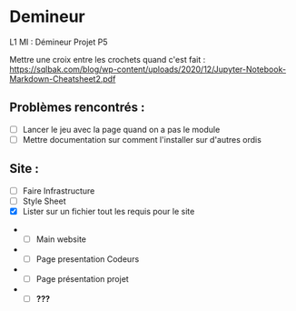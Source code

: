 # Demineur
L1 MI : Démineur Projet P5

Mettre une croix entre les crochets quand c'est fait : https://sqlbak.com/blog/wp-content/uploads/2020/12/Jupyter-Notebook-Markdown-Cheatsheet2.pdf
## Problèmes rencontrés : 
- [ ] Lancer le jeu avec la page quand on a pas le module
- [ ] Mettre documentation sur comment l'installer sur d'autres ordis
## Site : 
- [ ] Faire Infrastructure 
- [ ] Style Sheet
- [x] Lister sur un fichier tout les requis pour le site
* - [ ] Main website
* - [ ] Page presentation Codeurs
* - [ ] Page présentation projet
* - [ ] **???**
